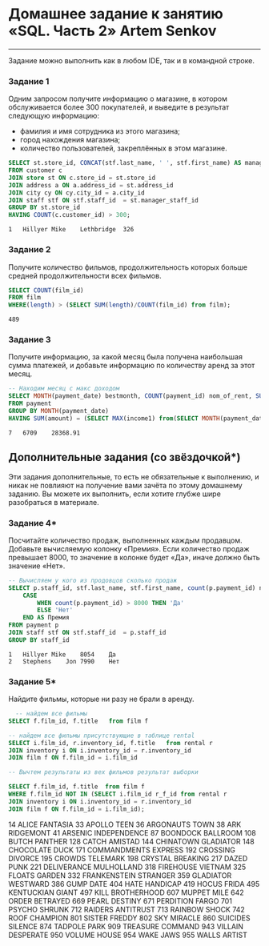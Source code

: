 # Домашнее задание к занятию «SQL. Часть 2» Artem Senkov

---

Задание можно выполнить как в любом IDE, так и в командной строке.

### Задание 1

Одним запросом получите информацию о магазине, в котором обслуживается более 300 покупателей, и выведите в результат следующую информацию: 
- фамилия и имя сотрудника из этого магазина;
- город нахождения магазина;
- количество пользователей, закреплённых в этом магазине.

```SQL
SELECT st.store_id, CONCAT(stf.last_name, ' ', stf.first_name) AS manager, cy.city, COUNT(customer_id) as Nom_of_customers
FROM customer c
JOIN store st ON c.store_id = st.store_id
JOIN address a ON a.address_id = st.address_id
JOIN city cy ON cy.city_id = a.city_id
JOIN staff stf ON stf.staff_id  = st.manager_staff_id
GROUP BY st.store_id
HAVING COUNT(c.customer_id) > 300;
```

```
1	Hillyer Mike	Lethbridge	326
```

### Задание 2

Получите количество фильмов, продолжительность которых больше средней продолжительности всех фильмов.
```SQL
SELECT COUNT(film_id)
FROM film
WHERE(length) > (SELECT SUM(length)/COUNT(film_id) from film);
```

```
489
```
### Задание 3

Получите информацию, за какой месяц была получена наибольшая сумма платежей, и добавьте информацию по количеству аренд за этот месяц.
```SQL
-- Находим месяц с макс доходом
SELECT MONTH(payment_date) bestmonth, COUNT(payment_id) nom_of_rent, SUM(amount) as INCOME
FROM payment
GROUP BY MONTH(payment_date)
HAVING SUM(amount) = (SELECT MAX(income1) from(SELECT MONTH(payment_date) month1, SUM(amount) income1 FROM payment GROUP BY MONTH(payment_date)) AVM)
```

```
7	6709	28368.91
```

## Дополнительные задания (со звёздочкой*)
Эти задания дополнительные, то есть не обязательные к выполнению, и никак не повлияют на получение вами зачёта по этому домашнему заданию. Вы можете их выполнить, если хотите глубже шире разобраться в материале.

### Задание 4*

Посчитайте количество продаж, выполненных каждым продавцом. Добавьте вычисляемую колонку «Премия». Если количество продаж превышает 8000, то значение в колонке будет «Да», иначе должно быть значение «Нет».

```SQL
-- Вычисляем у кого из продовцов сколько продаж
SELECT p.staff_id, stf.last_name, stf.first_name, count(p.payment_id) nom_of_payments,
	CASE
		WHEN count(p.payment_id) > 8000 THEN 'Да'
		ELSE 'Нет'
	END AS Премия
FROM payment p
JOIN staff stf ON stf.staff_id  = p.staff_id
GROUP BY staff_id
```
```
1	Hillyer	Mike	8054	Да
2	Stephens	Jon	7990	Нет
```

### Задание 5*

Найдите фильмы, которые ни разу не брали в аренду.

```SQL
  -- найдем все фильмы
SELECT f.film_id, f.title   from film f

-- найдем все фильмы присутствующие в таблице rental 
SELECT i.film_id, r.inventory_id, f.title   from rental r 
JOIN inventory i ON i.inventory_id = r.inventory_id
JOIN film f ON f.film_id = i.film_id

-- Вычтем результаты из вех фильмов результат выборки

SELECT f.film_id, f.title  from film f
WHERE f.film_id NOT IN (SELECT i.film_id r_f_id from rental r 
JOIN inventory i ON i.inventory_id = r.inventory_id
JOIN film f ON f.film_id = i.film_id);
```
14	ALICE FANTASIA
33	APOLLO TEEN
36	ARGONAUTS TOWN
38	ARK RIDGEMONT
41	ARSENIC INDEPENDENCE
87	BOONDOCK BALLROOM
108	BUTCH PANTHER
128	CATCH AMISTAD
144	CHINATOWN GLADIATOR
148	CHOCOLATE DUCK
171	COMMANDMENTS EXPRESS
192	CROSSING DIVORCE
195	CROWDS TELEMARK
198	CRYSTAL BREAKING
217	DAZED PUNK
221	DELIVERANCE MULHOLLAND
318	FIREHOUSE VIETNAM
325	FLOATS GARDEN
332	FRANKENSTEIN STRANGER
359	GLADIATOR WESTWARD
386	GUMP DATE
404	HATE HANDICAP
419	HOCUS FRIDA
495	KENTUCKIAN GIANT
497	KILL BROTHERHOOD
607	MUPPET MILE
642	ORDER BETRAYED
669	PEARL DESTINY
671	PERDITION FARGO
701	PSYCHO SHRUNK
712	RAIDERS ANTITRUST
713	RAINBOW SHOCK
742	ROOF CHAMPION
801	SISTER FREDDY
802	SKY MIRACLE
860	SUICIDES SILENCE
874	TADPOLE PARK
909	TREASURE COMMAND
943	VILLAIN DESPERATE
950	VOLUME HOUSE
954	WAKE JAWS
955	WALLS ARTIST
```

```
